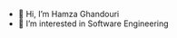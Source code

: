 - 👋 Hi, I’m Hamza Ghandouri
- 👀 I’m interested in Software Engineering


<!---
hamzaghandouri/hamzaghandouri is a ✨ special ✨ repository because its `README.md` (this file) appears on your GitHub profile.
You can click the Preview link to take a look at your changes.
- 🌱 I’m currently learning ...
- 💞️ I’m looking to collaborate on ...
- 📫 How to reach me ...
--->
